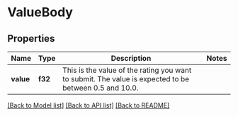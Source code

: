 # ValueBody

## Properties

Name | Type | Description | Notes
------------ | ------------- | ------------- | -------------
**value** | **f32** | This is the value of the rating you want to submit. The value is expected to be between 0.5 and 10.0. | 

[[Back to Model list]](../README.md#documentation-for-models) [[Back to API list]](../README.md#documentation-for-api-endpoints) [[Back to README]](../README.md)


